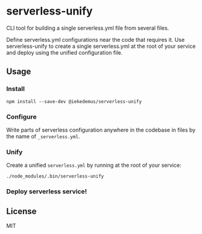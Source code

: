 # serverless-unify
CLI tool for building a single serverless.yml file from several files.

Define serverless.yml configurations near the code that requires it. Use serverless-unify to create
a single serverless.yml at the root of your service and deploy using the unified configuration file.

## Usage
### Install
```
npm install --save-dev @iekedemus/serverless-unify
```

### Configure
Write parts of serverless configuration anywhere in the codebase in files by the name of
`_serverless.yml`.

### Unify
Create a unified `serverless.yml` by running at the root of your service:
```
./node_modules/.bin/serverless-unify
```

### Deploy serverless service!

## License
MIT
